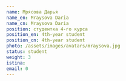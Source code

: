 ```yaml
---
name: Мрясова Дарья
name_en: Mraysova Daria 
name_cn: Mraysova Daria
position: студентка 4-го курса
position_en: 4th-year student
position_cn: 4th-year student
photo: /assets/images/avatars/mraysova.jpg
status: student
weight: 3
istina: 
email: 0
---
```


